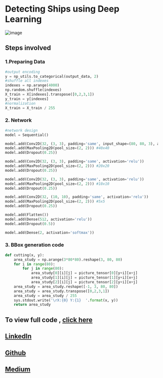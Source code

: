 # Detecting Ships using Deep Learning
![image](https://cdn-images-1.medium.com/max/1000/1*DcO07U2GAS_AkWQXCzXdQA.png)

## Steps involved
### 1.Preparing Data
```python
#output encoding
y = np_utils.to_categorical(output_data, 2)
#shuffle all indexes
indexes = np.arange(4000)
np.random.shuffle(indexes)
X_train = X[indexes].transpose([0,2,3,1])
y_train = y[indexes]
#normalization
X_train = X_train / 255
```

### 2. Network

```python
#network design
model = Sequential()

model.add(Conv2D(32, (3, 3), padding='same', input_shape=(80, 80, 3), activation='relu'))
model.add(MaxPooling2D(pool_size=(2, 2))) #40x40
model.add(Dropout(0.25))

model.add(Conv2D(32, (3, 3), padding='same', activation='relu'))
model.add(MaxPooling2D(pool_size=(2, 2))) #20x20
model.add(Dropout(0.25))

model.add(Conv2D(32, (3, 3), padding='same', activation='relu'))
model.add(MaxPooling2D(pool_size=(2, 2))) #10x10
model.add(Dropout(0.25))

model.add(Conv2D(32, (10, 10), padding='same', activation='relu'))
model.add(MaxPooling2D(pool_size=(2, 2))) #5x5
model.add(Dropout(0.25))

model.add(Flatten())
model.add(Dense(512, activation='relu'))
model.add(Dropout(0.5))

model.add(Dense(2, activation='softmax'))
```

### 3. BBox generation code
```python
def cutting(x, y):
    area_study = np.arange(3*80*80).reshape(3, 80, 80)
    for i in range(80):
        for j in range(80):
            area_study[0][i][j] = picture_tensor[0][y+i][x+j]
            area_study[1][i][j] = picture_tensor[1][y+i][x+j]
            area_study[2][i][j] = picture_tensor[2][y+i][x+j]
    area_study = area_study.reshape([-1, 3, 80, 80])
    area_study = area_study.transpose([0,2,3,1])
    area_study = area_study / 255
    sys.stdout.write('\rX:{0} Y:{1}  '.format(x, y))
    return area_study
```

## To view full code , [click here](https://nbviewer.jupyter.org/github/ucalyptus/Detecting-Ships/blob/master/detecting-ships.ipynb)

## [LinkedIn](https://linkedin.com/in/sayantan-das-95b50a125/)
## [Github](https://github.com/ucalyptus)
## [Medium](https://medium.com/@sayantandas30011998)
